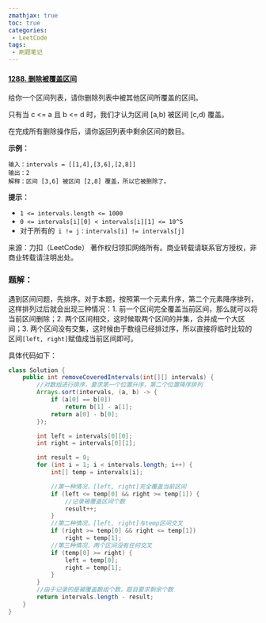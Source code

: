 ```yaml
---
zmathjax: true
toc: true
categories:
 - LeetCode
tags:
 - 刷题笔记
---
```


#### [1288. 删除被覆盖区间](https://leetcode-cn.com/problems/remove-covered-intervals/)

给你一个区间列表，请你删除列表中被其他区间所覆盖的区间。

只有当 c <= a 且 b <= d 时，我们才认为区间 [a,b) 被区间 [c,d) 覆盖。

在完成所有删除操作后，请你返回列表中剩余区间的数目。

<!--more-->

**示例：**

```
输入：intervals = [[1,4],[3,6],[2,8]]
输出：2
解释：区间 [3,6] 被区间 [2,8] 覆盖，所以它被删除了。
```

**提示：**

- `1 <= intervals.length <= 1000`
- `0 <= intervals[i][0] < intervals[i][1] <= 10^5`
- 对于所有的` i != j：intervals[i] != intervals[j]`

来源：力扣（LeetCode）
著作权归领扣网络所有。商业转载请联系官方授权，非商业转载请注明出处。

### 题解：

遇到区间问题，先排序。对于本题，按照第一个元素升序，第二个元素降序排列，这样排列过后就会出现三种情况：1. 前一个区间完全覆盖当前区间，那么就可以将当前区间删除；2. 两个区间相交，这时候取两个区间的并集，合并成一个大区间；3. 两个区间没有交集，这时候由于数组已经排过序，所以直接将临时比较的区间`[left, right]`赋值成当前区间即可。

具体代码如下：

```java
class Solution {
    public int removeCoveredIntervals(int[][] intervals) {
        //对数组进行排序，要求第一个位置升序，第二个位置降序排列
        Arrays.sort(intervals, (a, b) -> {
            if (a[0] == b[0])
                return b[1] - a[1];
            return a[0] - b[0];
        });

        int left = intervals[0][0];
        int right = intervals[0][1];

        int result = 0;
        for (int i = 1; i < intervals.length; i++) {
            int[] temp = intervals[i];

            //第一种情况，[left, right]完全覆盖当前区间
            if (left <= temp[0] && right >= temp[1]) {
                //记录被覆盖区间个数
                result++;
            }
            //第二种情况，[left, right]与temp区间交叉
            if (right >= temp[0] && right <= temp[1])
                right = temp[1];
            //第三种情况，两个区间没有任何交叉
            if (temp[0] >= right) {
                left = temp[0];
                right = temp[1];
            }
        }
        //由于记录的是被覆盖数组个数，题目要求剩余个数
        return intervals.length - result;
    }
}
```
